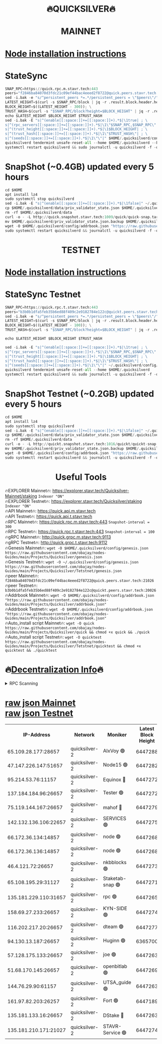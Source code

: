 <h1 align="center"> 🔥QUICKSILVER🔥</h1>

<h1 align="center"> MAINNET</h1>

[Node installation instructions](https://github.com/obajay/nodes-Guides/tree/main/Projects/Quicksilver)
=

# StateSync
```python
SNAP_RPC=https://quick.rpc.m.stavr.tech:443
peers="f2846ba84070d3fdc21c09ef44bac4eeed2f8722@quick.peers.stavr.tech:21026"
sed -i.bak -e "s/^persistent_peers *=.*/persistent_peers = \"$peers\"/" $HOME/.quicksilverd/config/config.toml
LATEST_HEIGHT=$(curl -s $SNAP_RPC/block | jq -r .result.block.header.height); \
BLOCK_HEIGHT=$((LATEST_HEIGHT - 300)); \
TRUST_HASH=$(curl -s "$SNAP_RPC/block?height=$BLOCK_HEIGHT" | jq -r .result.block_id.hash)
echo $LATEST_HEIGHT $BLOCK_HEIGHT $TRUST_HASH
sed -i.bak -E "s|^(enable[[:space:]]+=[[:space:]]+).*$|\1true| ; \
s|^(rpc_servers[[:space:]]+=[[:space:]]+).*$|\1\"$SNAP_RPC,$SNAP_RPC\"| ; \
s|^(trust_height[[:space:]]+=[[:space:]]+).*$|\1$BLOCK_HEIGHT| ; \
s|^(trust_hash[[:space:]]+=[[:space:]]+).*$|\1\"$TRUST_HASH\"| ; \
s|^(seeds[[:space:]]+=[[:space:]]+).*$|\1\"\"|" $HOME/.quicksilverd/config/config.toml
quicksilverd tendermint unsafe-reset-all --home $HOME/.quicksilverd --keep-addr-book
systemctl restart quicksilverd && sudo journalctl -u quicksilverd -f -o cat
```

# SnapShot (~0.4GB) updated every 5 hours
```python
cd $HOME
apt install lz4
sudo systemctl stop quicksilverd
sed -i.bak -E "s|^(enable[[:space:]]+=[[:space:]]+).*$|\1false|" ~/.quicksilverd/config/config.toml
cp $HOME/.quicksilverd/data/priv_validator_state.json $HOME/.quicksilverd/priv_validator_state.json.backup
rm -rf $HOME/.quicksilverd/data
curl -o - -L http://quick.snapshot.stavr.tech:1009/quick/quick-snap.tar.lz4 | lz4 -c -d - | tar -x -C $HOME/.quicksilverd --strip-components 2
mv $HOME/.quicksilverd/priv_validator_state.json.backup $HOME/.quicksilverd/data/priv_validator_state.json
wget -O $HOME/.quicksilverd/config/addrbook.json "https://raw.githubusercontent.com/obajay/nodes-Guides/main/Projects/Quicksilver/addrbook.json"
sudo systemctl restart quicksilverd && journalctl -u quicksilverd -f -o cat
```

<h1 align="center"> TESTNET</h1>

[Node installation instructions](https://github.com/obajay/nodes-Guides/tree/main/Projects/Quicksilver/Tetstnet)
=

# StateSync Testnet
```python
SNAP_RPC=https://quick.rpc.t.stavr.tech:443
peers="b3b0b1dfa5feb35b6ed88f409c2e9182784e122c@quickt.peers.stavr.tech:20026"
sed -i.bak -e "s/^persistent_peers *=.*/persistent_peers = \"$peers\"/" $HOME/.quicksilverd/config/config.toml
LATEST_HEIGHT=$(curl -s $SNAP_RPC/block | jq -r .result.block.header.height); \
BLOCK_HEIGHT=$((LATEST_HEIGHT - 100)); \
TRUST_HASH=$(curl -s "$SNAP_RPC/block?height=$BLOCK_HEIGHT" | jq -r .result.block_id.hash)

echo $LATEST_HEIGHT $BLOCK_HEIGHT $TRUST_HASH

sed -i.bak -E "s|^(enable[[:space:]]+=[[:space:]]+).*$|\1true| ; \
s|^(rpc_servers[[:space:]]+=[[:space:]]+).*$|\1\"$SNAP_RPC,$SNAP_RPC\"| ; \
s|^(trust_height[[:space:]]+=[[:space:]]+).*$|\1$BLOCK_HEIGHT| ; \
s|^(trust_hash[[:space:]]+=[[:space:]]+).*$|\1\"$TRUST_HASH\"| ; \
s|^(seeds[[:space:]]+=[[:space:]]+).*$|\1\"\"|" ~/.quicksilverd/config/config.toml
quicksilverd tendermint unsafe-reset-all --home $HOME/.quicksilverd
systemctl restart quicksilverd && sudo journalctl -u quicksilverd -f -o cat

```

# SnapShot Testnet (~0.2GB) updated every 5 hours
```python
cd $HOME
apt install lz4
sudo systemctl stop quicksilverd
sed -i.bak -E "s|^(enable[[:space:]]+=[[:space:]]+).*$|\1false|" ~/.quicksilverd/config/config.toml
cp $HOME/.quicksilverd/data/priv_validator_state.json $HOME/.quicksilverd/priv_validator_state.json.backup
rm -rf $HOME/.quicksilverd/data
curl -o - -L http://quickt.snapshot.stavr.tech:1016/quickt/quickt-snap.tar.lz4 | lz4 -c -d - | tar -x -C $HOME/.quicksilverd --strip-components 2
mv $HOME/.quicksilverd/priv_validator_state.json.backup $HOME/.quicksilverd/data/priv_validator_state.json
wget -O $HOME/.quicksilverd/config/addrbook.json "https://raw.githubusercontent.com/obajay/nodes-Guides/main/Projects/Quicksilver/Tetstnet/addrbook.json"
sudo systemctl restart quicksilverd && journalctl -u quicksilverd -f -o cat
```
 <h1 align="center"> Useful Tools</h1>

🔥EXPLORER Mainnet🔥:        https://explorer.stavr.tech/Quicksilver-Mainnet/staking    `Indexer "ON"` \
🔥EXPLORER Testnet🔥:        https://explorer.stavr.tech/Quicksilver/staking	        `Indexer "ON"` \
🔥API Mainnet🔥: 			 https://quick.api.m.stavr.tech \
🔥API Testnet🔥: 			 https://quick.api.t.stavr.tech \
🔥RPC Mainnet🔥:             https://quick.rpc.m.stavr.tech:443              `Snapshot-interval = 300` \
🔥RPC Testnet🔥:             https://quick.rpc.t.stavr.tech:443              `Snapshot-interval = 100` \
🔥gRPC Mainnet🔥:                    http://quick.grpc.m.stavr.tech:9113 \
🔥gRPC Testnet🔥:                    http://quick.grpc.t.stavr.tech:9112 \
🔥Genesis Mainnet🔥: `wget -O $HOME/.quicksilverd/config/genesis.json https://raw.githubusercontent.com/obajay/nodes-Guides/main/Projects/Quicksilver/genesis.json` \
🔥Genesis Testnet🔥: `wget -O ~/.quicksilverd/config/genesis.json https://raw.githubusercontent.com/obajay/nodes-Guides/main/Projects/Quicksilver/Tetstnet/genesis.json` \
🔥peer Mainnet🔥:					 `f2846ba84070d3fdc21c09ef44bac4eeed2f8722@quick.peers.stavr.tech:21026` \
🔥peer Testnet🔥:					 `b3b0b1dfa5feb35b6ed88f409c2e9182784e122c@quickt.peers.stavr.tech:20026` \
🔥Addrbook Mainnet🔥:    ```wget -O $HOME/.quicksilverd/config/addrbook.json "https://raw.githubusercontent.com/obajay/nodes-Guides/main/Projects/Quicksilver/addrbook.json"``` \
🔥Addrbook Testnet🔥:    ```wget -O $HOME/.quicksilverd/config/addrbook.json "https://raw.githubusercontent.com/obajay/nodes-Guides/main/Projects/Quicksilver/addrbook.json"``` \
🔥Auto_install script Mainnet🔥: ```wget -O quick https://raw.githubusercontent.com/obajay/nodes-Guides/main/Projects/Quicksilver/quick && chmod +x quick && ./quick``` \
🔥Auto_install script Testnet🔥: ```wget -O quicktest https://raw.githubusercontent.com/obajay/nodes-Guides/main/Projects/Quicksilver/Tetstnet/quicktest && chmod +x quicktest && ./quicktest```

🔥[Decentralization Info](https://github.com/obajay/StateSync-snapshots/tree/main/Projects/Quicksilver/Decentralization)🔥
=

<details>
<summary>RPC Scanning</summary>

<h2 align="center"> We scan nodes in real time every 4 hours. And we provide the final result of RPC endpoints.
We cannot influence the operation of these nodes in any way. </h2>


```python
If Voting Power is higher than 0 --> then the Node is a validator of the network and may be subject to attack and be a potential threat to the chain.
```
```python
We marked such validators with a red symbol
```

</details>

[raw json Mainnet](https://rpc-check.quickm.stavr.tech/quickm/rpc-quickm-result.json) \
[raw json Testnet](https://github.com/obajay/StateSync-snapshots/tree/main/Projects/Quicksilver/Rpc-Check-Testnet)
=


<table><tr><th>IP-Address</th><th>Network</th><th>Moniker</th><th>Latest Block Height</th><th>Earliest Block Height</th><th>Catching Up</th><th>Tx Index</th><th>Voting Power</th><th>Scan Time</th></tr><tr><td>65.109.28.177:28657</td><td>quicksilver-2</td><td>AlxVoy 🟢</td><td>6447288</td><td>3562001</td><td>False</td><td>off</td><td>0</td><td>2024-03-18T06:50:50.235039215UTC</td></tr><tr><td>47.147.226.147:51657</td><td>quicksilver-2</td><td>Node15 🟢</td><td>6447282</td><td>5151648</td><td>False</td><td>off</td><td>0</td><td>2024-03-18T06:50:14.952104679UTC</td></tr><tr><td>95.214.53.76:11157</td><td>quicksilver-2</td><td>Equinox 🔴</td><td>6447272</td><td>5322496</td><td>False</td><td>on</td><td>215808</td><td>2024-03-18T06:49:17.486396716UTC</td></tr><tr><td>137.184.184.96:26657</td><td>quicksilver-2</td><td>Tester 🟢</td><td>6447272</td><td>5550692</td><td>False</td><td>off</td><td>0</td><td>2024-03-18T06:49:18.336099046UTC</td></tr><tr><td>75.119.144.167:26657</td><td>quicksilver-2</td><td>mahof 🔴</td><td>6447279</td><td>5654794</td><td>False</td><td>on</td><td>287749</td><td>2024-03-18T06:49:57.390608977UTC</td></tr><tr><td>142.132.136.106:22657</td><td>quicksilver-2</td><td>SERVICES 🟢</td><td>6447275</td><td>5920001</td><td>False</td><td>on</td><td>0</td><td>2024-03-18T06:49:36.249913845UTC</td></tr><tr><td>66.172.36.134:14857</td><td>quicksilver-2</td><td>node 🟢</td><td>6447268</td><td>5950756</td><td>False</td><td>on</td><td>0</td><td>2024-03-18T06:48:53.299060642UTC</td></tr><tr><td>66.172.36.136:14857</td><td>quicksilver-2</td><td>node 🟢</td><td>6447268</td><td>5950756</td><td>False</td><td>on</td><td>0</td><td>2024-03-18T06:48:56.141112536UTC</td></tr><tr><td>46.4.121.72:26657</td><td>quicksilver-2</td><td>nkbblocks 🟢</td><td>6447273</td><td>6056301</td><td>False</td><td>on</td><td>0</td><td>2024-03-18T06:49:26.829049927UTC</td></tr><tr><td>65.108.195.29:31127</td><td>quicksilver-2</td><td>Staketab-snap 🟢</td><td>6447271</td><td>6075001</td><td>False</td><td>off</td><td>0</td><td>2024-03-18T06:49:11.027999068UTC</td></tr><tr><td>135.181.229.110:31657</td><td>quicksilver-2</td><td>rpc 🟢</td><td>6447265</td><td>6133480</td><td>False</td><td>on</td><td>0</td><td>2024-03-18T06:48:39.927837605UTC</td></tr><tr><td>158.69.27.233:26657</td><td>quicksilver-2</td><td>KYN-SIDE 🟢</td><td>6447274</td><td>6159001</td><td>False</td><td>on</td><td>0</td><td>2024-03-18T06:49:31.498464445UTC</td></tr><tr><td>116.202.217.20:26657</td><td>quicksilver-2</td><td>dteam 🟢</td><td>6447277</td><td>6169501</td><td>False</td><td>on</td><td>0</td><td>2024-03-18T06:49:46.874574779UTC</td></tr><tr><td>94.130.13.187:26657</td><td>quicksilver-2</td><td>Huginn 🟢</td><td>6365700</td><td>6231630</td><td>False</td><td>on</td><td>0</td><td>2024-03-18T06:49:36.461195945UTC</td></tr><tr><td>57.128.175.133:26657</td><td>quicksilver-2</td><td>joe 🟢</td><td>6447263</td><td>6246344</td><td>False</td><td>on</td><td>0</td><td>2024-03-18T06:48:26.817060014UTC</td></tr><tr><td>51.68.170.145:26657</td><td>quicksilver-2</td><td>openbitlab 🟢</td><td>6447269</td><td>6309483</td><td>False</td><td>on</td><td>0</td><td>2024-03-18T06:49:00.494875051UTC</td></tr><tr><td>144.76.29.90:61157</td><td>quicksilver-2</td><td>UTSA_guide 🟢</td><td>6447263</td><td>6316825</td><td>False</td><td>on</td><td>0</td><td>2024-03-18T06:48:24.507833621UTC</td></tr><tr><td>161.97.82.203:26257</td><td>quicksilver-2</td><td>Fort 🟢</td><td>6447189</td><td>6365727</td><td>False</td><td>on</td><td>0</td><td>2024-03-18T06:48:19.563790327UTC</td></tr><tr><td>135.181.133.16:26657</td><td>quicksilver-2</td><td>DStake 🔴</td><td>6447263</td><td>6378597</td><td>False</td><td>on</td><td>79272</td><td>2024-03-18T06:48:24.039195155UTC</td></tr><tr><td>135.181.210.171:21027</td><td>quicksilver-2</td><td>STAVR-Service 🟢</td><td>6447274</td><td>6444001</td><td>False</td><td>on</td><td>0</td><td>2024-03-18T06:49:31.885722704UTC</td></tr></table>
